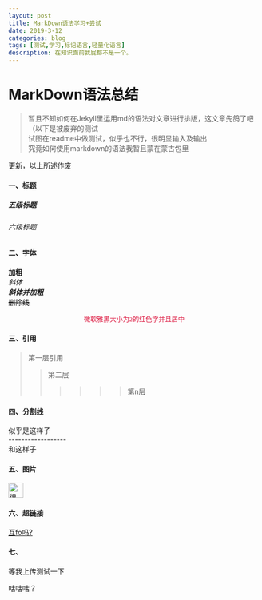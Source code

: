 ```yaml
---
layout: post
title: MarkDown语法学习+尝试
date: 2019-3-12
categories: blog
tags: [测试,学习,标记语言,轻量化语言]
description: 在知识面前我屁都不是一个。
---
```


MarkDown语法总结
===

>暂且不知如何在Jekyll里运用md的语法对文章进行排版，这文章先鸽了吧（以下是被废弃的测试<br>
>试图在readme中做测试，似乎也不行，很明显输入及输出<br>
>究竟如何使用markdown的语法我暂且蒙在蒙古包里<br>

更新，以上所述作废

#### 一、标题

##### 五级标题
 <h6>六级标题</h6>

#### 二、字体

**加粗**<br>
*斜体*<br>
***斜体并加粗***<br>
~~删除线~~<br>
<center>
	<font color="#DC143C" size="2" face="微软雅黑">
		微软雅黑大小为2的红色字并且居中
	</font>
</center>

#### 三、引用

> 第一层引用
>> 第二层
>>>>>> 第n层

#### 四、分割线

似乎是这样子<br> 
------------------ <br>
和这样子

#### 五、图片

<!--![我试试先](https://i.loli.net/2019/03/13/5c88517974535.jpeg "不是")
-->


<img src="https://i.loli.net/2019/03/13/5c88517974535.jpeg" width="30" height="30" alt="很明显这不是我">

#### 六、超链接

[互fo吗?](https://twitter.com/LeoResqie "别点开")

#### 七、

等我上传测试一下

咕咕咕？